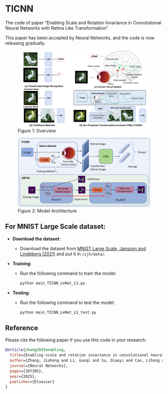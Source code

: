 # TICNN

The code of paper “Enabling Scale and Rotation Invariance in Convolutional Neural Networks with Retina Like Transformation”

This paper has been accepted by Neural Networks, and the code is now releasing gradually.

<figure>
    <img src="img/fig1.png" alt="Model Architecture" style="width:500px;">
    <figcaption>Figure 1: Overview</figcaption>
</figure>

<figure>
    <img src="img/ticnn.jpg" alt="Model Architecture" style="width:500px;">
    <figcaption>Figure 2: Model Architecture</figcaption>
</figure>

## For MNIST Large Scale dataset:

- **Download the dataset**:
  - Download the dataset from [MNIST Large Scale, Jansson and Lindeberg (2021)](https://zenodo.org/record/3820247) and put it in `/zjh/data/`.

- **Training**:
  - Run the following command to train the model:
    ```bash
    python main_TICNN_LeNet_LS.py
    ```

- **Testing**:
  - Run the following command to test the model:
    ```bash
    python main_TICNN_LeNet_LS_test.py
    ```

## Reference

Please cite the following paper if you use this code in your research:

```bibtex
@article{zhang2025enabling,
  title={Enabling scale and rotation invariance in convolutional neural networks with retina like transformation},
  author={Zhang, Jiahong and Li, Guoqi and Su, Qiaoyi and Cao, Lihong and Tian, Yonghong and Xu, Bo},
  journal={Neural Networks},
  pages={107395},
  year={2025},
  publisher={Elsevier}
}